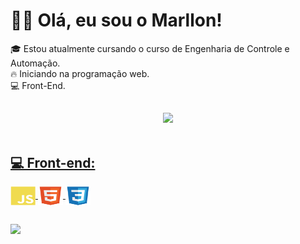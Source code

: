 <h1>👋🏿 Olá, eu sou o Marllon!</h1>



  🎓 Estou atualmente cursando o curso de Engenharia de Controle e Automação.<br>
  🔥  Iniciando na programação web.<br>
  💻 Front-End.
##
<div align="center">
  <a href="https://github.com/marllonbatista">
  <img height="180em" src="https://github-readme-stats.vercel.app/api?username=marllonbatista&show_icons=true&theme=dark&include_all_commits=true&count_private=true"/>
 
</div>
  <div style="display: inline_block"><br>
     <h2>💻 Front-end:</h2>
  <img align="center" alt="marllon-Js" height="30" width="40" src="https://raw.githubusercontent.com/devicons/devicon/master/icons/javascript/javascript-plain.svg">
  <img align="center" alt="marllon-HTML" height="30" width="40" src="https://raw.githubusercontent.com/devicons/devicon/master/icons/html5/html5-original.svg">
  <img align="center" alt="marllon-CSS" height="30" width="40" src="https://raw.githubusercontent.com/devicons/devicon/master/icons/css3/css3-original.svg">

</div>

 ##
 <div> 
 
  <a href="https://instagram.com/marllonbatista_" target="_blank"><img src="https://img.shields.io/badge/-Instagram-%23E4405F?style=for-the-badge&logo=instagram&logoColor=white" target="_blank"></a>
 <!-- <a href="https://www.linkedin.com/in/" target="_blank"><img src="https://img.shields.io/badge/-LinkedIn-%230077B5?style=for-the-badge&logo=linkedin&logoColor=white" target="_blank"></a> -->
 
  
 
</div>

